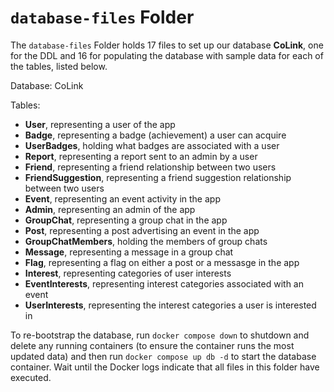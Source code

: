 # `database-files` Folder

The `database-files` Folder holds 17 files to set up our database **CoLink**, one for the DDL and 16 for populating the database with sample data for each of the tables, listed below.

Database: CoLink

Tables:
- **User**, representing a user of the app
- **Badge**, representing a badge (achievement) a user can acquire
- **UserBadges**, holding what badges are associated with a user
- **Report**, representing a report sent to an admin by a user
- **Friend**, representing a friend relationship between two users
- **FriendSuggestion**, representing a friend suggestion relationship between two users
- **Event**, representing an event activity in the app
- **Admin**, representing an admin of the app
- **GroupChat**, representing a group chat in the app
- **Post**, representing a post advertising an event in the app
- **GroupChatMembers**, holding the members of group chats
- **Message**, representing a message in a group chat
- **Flag**, representing a flag on either a post or a messasge in the app
- **Interest**, representing categories of user interests
- **EventInterests**, representing interest categories associated with an event
- **UserInterests**, representing the interest categories a user is interested in

To re-bootstrap the database, run `docker compose down` to shutdown and delete any running containers (to ensure the container runs the most updated data) and then run `docker compose up db -d` to start the database container. Wait until the Docker logs indicate that all files in this folder have executed.